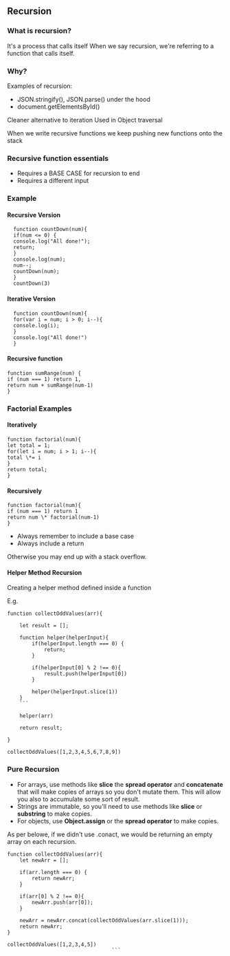 ## Recursion

### What is recursion?

It's a process that calls itself
When we say recursion, we're referring to a function that calls itself.

### Why?

Examples of recursion:

- JSON.stringify(), JSON.parse() under the hood
- document.getElementsById()

Cleaner alternative to iteration
Used in Object traversal

When we write recursive functions we keep pushing new functions onto the stack

### Recursive function essentials

- Requires a BASE CASE for recursion to end
- Requires a different input

### Example

#### Recursive Version

```
  function countDown(num){
  if(num <= 0) {
  console.log("All done!");
  return;
  }
  console.log(num);
  num--;
  countDown(num);
  }
  countDown(3)
```

#### Iterative Version

```
  function countDown(num){
  for(var i = num; i > 0; i--){
  console.log(i);
  }
  console.log("All done!")
  }
```

#### Recursive function

```
function sumRange(num) {
if (num === 1) return 1,
return num + sumRange(num-1)
}
```

### Factorial Examples

#### Iteratively

```
function factorial(num){
let total = 1;
for(let i = num; i > 1; i--){
total \*= i
}
return total;
}
```

#### Recursively

```
function factorial(num){
if (num === 1) return 1
return num \* factorial(num-1)
}
```

- Always remember to include a base case
- Always include a return

Otherwise you may end up with a stack overflow.

#### Helper Method Recursion

Creating a helper method defined inside a function

E.g.

````
function collectOddValues(arr){

    let result = [];

    function helper(helperInput){
        if(helperInput.length === 0) {
            return;
        }

        if(helperInput[0] % 2 !== 0){
            result.push(helperInput[0])
        }

        helper(helperInput.slice(1))
    }
    ```

    helper(arr)

    return result;

}

collectOddValues([1,2,3,4,5,6,7,8,9])
````

### Pure Recursion

- For arrays, use methods like **slice** the **spread operator** and **concatenate** that will make copies of arrays so you don't mutate them. This will allow you also to accumulate some sort of result.
- Strings are immutable, so you'll need to use methods like **slice** or **substring** to make copies.
- For objects, use **Object.assign** or the **spread operator** to make copies.

As per belowe, if we didn't use .conact, we would be returning an empty array on each recursion.

````
function collectOddValues(arr){
    let newArr = [];

    if(arr.length === 0) {
        return newArr;
    }

    if(arr[0] % 2 !== 0){
        newArr.push(arr[0]);
    }

    newArr = newArr.concat(collectOddValues(arr.slice(1)));
    return newArr;
}

collectOddValues([1,2,3,4,5])
                                  ```
````
